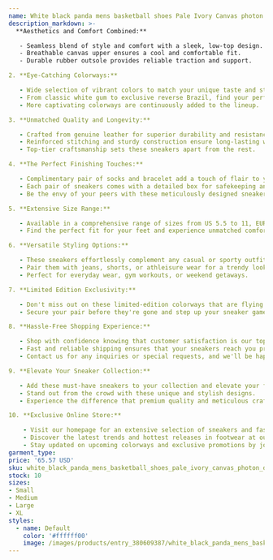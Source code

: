 ```yaml
---
name: White black panda mens basketball shoes Pale Ivory Canvas photon dust reverse brazil grey fog argon blue triple pink UNC valentines day low
description_markdown: >-
  **Aesthetics and Comfort Combined:**

   - Seamless blend of style and comfort with a sleek, low-top design.
   - Breathable canvas upper ensures a cool and comfortable fit.
   - Durable rubber outsole provides reliable traction and support.

2. **Eye-Catching Colorways:**

   - Wide selection of vibrant colors to match your unique taste and style.
   - From classic white gum to exclusive reverse Brazil, find your perfect pair.
   - More captivating colorways are continuously added to the lineup.

3. **Unmatched Quality and Longevity:**

   - Crafted from genuine leather for superior durability and resistance.
   - Reinforced stitching and sturdy construction ensure long-lasting wear.
   - Top-tier craftsmanship sets these sneakers apart from the rest.

4. **The Perfect Finishing Touches:**

   - Complimentary pair of socks and bracelet add a touch of flair to your ensemble.
   - Each pair of sneakers comes with a detailed box for safekeeping and gifting.
   - Be the envy of your peers with these meticulously designed sneakers.

5. **Extensive Size Range:**

   - Available in a comprehensive range of sizes from US 5.5 to 11, EUR 36 to 45, and UK 3 to 10.
   - Find the perfect fit for your feet and experience unmatched comfort all day long.

6. **Versatile Styling Options:**

   - These sneakers effortlessly complement any casual or sporty outfit.
   - Pair them with jeans, shorts, or athleisure wear for a trendy look.
   - Perfect for everyday wear, gym workouts, or weekend getaways.

7. **Limited Edition Exclusivity:**

   - Don't miss out on these limited-edition colorways that are flying off the shelves.
   - Secure your pair before they're gone and step up your sneaker game.

8. **Hassle-Free Shopping Experience:**

   - Shop with confidence knowing that customer satisfaction is our top priority.
   - Fast and reliable shipping ensures that your sneakers reach you promptly.
   - Contact us for any inquiries or special requests, and we'll be happy to assist you.

9. **Elevate Your Sneaker Collection:**

   - Add these must-have sneakers to your collection and elevate your footwear game.
   - Stand out from the crowd with these unique and stylish designs.
   - Experience the difference that premium quality and meticulous craftsmanship make.

10. **Exclusive Online Store:**

    - Visit our homepage for an extensive selection of sneakers and fashion shoes.
    - Discover the latest trends and hottest releases in footwear at our online store.
    - Stay updated on upcoming colorways and exclusive promotions by joining our mailing list.
garment_type:
price: '65.57 USD'
sku: white_black_panda_mens_basketball_shoes_pale_ivory_canvas_photon_dust_reverse_brazil_grey_fog_argon_blue_triple_pink_unc_valentines_day_low
stock: 10
sizes:
- Small
- Medium
- Large
- XL
styles:
  - name: Default
    color: '#ffffff00'
    image: /images/products/entry_380609387/white_black_panda_mens_basketball_shoes_pale_ivory_canvas_photon_dust_reverse_brazil_grey_fog_argon_blue_triple_pink_unc_valentines_day_low_380609387.jpg
---
```

